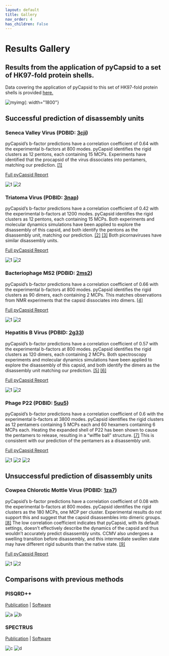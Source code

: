 ```yaml
---
layout: default
title: Gallery
nav_order: 4
has_children: False
---
```


# Results Gallery

## Results from the application of pyCapsid to a set of HK97-fold protein shells. 
Data covering the application of pyCapsid to this set of HK97-fold protein shells is provided [here.](https://github.com/luquelab/pyCapsid/blob/main/results/pyCapsid_hk97_data_cbrown_thesis.csv)

![myimg](figure_complete_capsid_gallery.png){: width="1800"}

## Successful prediction of disassembly units

### Seneca Valley Virus (PDBID: [3cji](https://doi.org/10.2210/pdb3CJI/pdb))

pyCapsid’s b-factor predictions have a correlation coefficient of 0.64 with the experimental b-factors at 800 modes. 
pyCapsid identifies the rigid clusters as 12 pentons, each containing 15 MCPs. Experiments have identified that the 
procapsid of the virus dissociates into pentamers, matching our prediction. [[1]](https://doi.org/10.1128/jvi.01927-17)

[Full pyCapsid Report](https://luquelab.github.io/pyCapsid/gallery/3cji_pyCapsid_report/pyCapsid_report.html)

![1](3cji_cluster_quality.svg)
![2](3cji_highest_quality_clusters.png)

### Triatoma Virus (PDBID: [3nap](https://doi.org/10.2210/pdb3NAP/pdb))

pyCapsid’s b-factor predictions have a correlation coefficient of 0.42 with the experimental b-factors at 1200 modes. 
pyCapsid identifies the rigid clusters as 12 pentons, each containing 15 MCPs. Both experiments and molecular dynamics 
simulations have been applied to explore the disassembly of this capsid, and both identify the pentons as the disassembly
unit, matching our prediction. [[2]](https://doi.org/10.1371/journal.pcbi.1006082) [[3]](https://doi.org/10.1099/vir.0.048553-0)
Both picornaviruses have similar disassembly units.

[Full pyCapsid Report](https://luquelab.github.io/pyCapsid/gallery/3nap_pyCapsid_report/pyCapsid_report.html)

![1](3nap_cluster_quality.svg)
![2](3nap_highest_quality_clusters.png)

### Bacteriophage MS2 (PDBID: [2ms2](https://doi.org/10.2210/pdb2MS2/pdb))

pyCapsid’s b-factor predictions have a correlation coefficient of 0.66 with the experimental b-factors at 800 modes. 
pyCapsid identifies the rigid clusters as 90 dimers, each containing 2 MCPs. This matches observations from NMR experiments
that the capsid dissociates into dimers. [[4]](https://doi.org/10.1016%2FS0006-3495(03)75117-0) 

[Full pyCapsid Report](https://luquelab.github.io/pyCapsid/gallery/2ms2_pyCapsid_report/pyCapsid_report.html)

![1](2ms2_cluster_quality.svg)
![2](2ms2_highest_quality_clusters.png)

### Hepatitis B Virus (PDBID: [2g33](https://doi.org/10.2210/pdb2G33/pdb))

pyCapsid’s b-factor predictions have a correlation coefficient of 0.57 with the experimental b-factors at 800 modes. 
pyCapsid identifies the rigid clusters as 120 dimers, each containing 2 MCPs. Both spectroscopy experiments and 
molecular dynamics simulations have been applied to explore the disassembly of this capsid, and both identify the dimers
as the disassembly unit matching our prediction. [[5]](https://doi.org/10.1021/acs.biochem.1c00810) [[6]](https://doi.org/10.1073/pnas.2102530118) 

[Full pyCapsid Report](https://luquelab.github.io/pyCapsid/gallery/2g33_pyCapsid_report/pyCapsid_report.html)

![1](2g33_cluster_quality.svg)
![2](2g33_highest_quality_clusters.png)

### Phage P22 (PDBID: [5uu5](https://doi.org/10.2210/pdb5UU5/pdb))

pyCapsid’s b-factor predictions have a correlation coefficient of 0.6 with the experimental b-factors at 3800 modes. 
pyCapsid identifies the rigid clusters as 12 pentamers containing 5 MCPs each and 60 hexamers containing 6 MCPs each. 
Heating the expanded shell of P22 has been shown to cause the pentamers to release, resulting in a “wiffle ball” 
structure. [[7]](https://doi.org/10.1016/j.bbagen.2018.03.006) This is consistent with our prediction of the pentamers as a 
disassembly unit.

[Full pyCapsid Report](https://luquelab.github.io/pyCapsid/gallery/5uu5_pyCapsid_report/pyCapsid_report.html)

![1](./5uu5_pyCapsid_report/figures/cluster_quality/cluster_quality.svg)
![2](./5uu5_pyCapsid_report/figures/structures/5uu5_highest_quality_clusters.png)
![2](./5uu5_pyCapsid_report/figures/structures/5uu5_highest_quality_clusters_72.png)

## Unsuccessful prediction of disassembly units

### Cowpea Chlorotic Mottle Virus (PDBID: [1za7](https://doi.org/10.2210/pdb1ZA7/pdb))

pyCapsid’s b-factor predictions have a correlation coefficient of 0.08 with the experimental b-factors at 800 modes. 
pyCapsid identifies the rigid clusters as the 180 MCPs, one MCP per cluster. Experimental results do not support this 
and suggest that the capsid disassembles into dimeric groups. [[8]](https://doi.org/10.1016/j.jviromet.2007.07.020) The low 
correlation coefficient indicates that pyCapsid, with its default settings, doesn’t effectively describe the dynamics of
the capsid and thus wouldn’t accurately predict disassembly units. CCMV also undergoes a swelling transition before 
disassembly, and this intermediate swollen state may have different rigid subunits than the native state. [[9]](https://doi.org/10.1016/S0969-2126(01)00135-6)

[Full pyCapsid Report](https://luquelab.github.io/pyCapsid/gallery/1za7_pyCapsid_report/pyCapsid_report.html)

![1](1za7_cluster_quality.svg)
![2](1za7_highest_quality_clusters.png)

## Comparisons with previous methods

### PISQRD++
[Publication](https://doi.org/10.1371/journal.pcbi.1003331) |
[Software](https://people.sissa.it/~michelet/vircapdomains/)

![a](ccmv_comparison.svg)
![b](pisqrd_comparison_2ms2.svg)

### SPECTRUS
[Publication](https://doi.org/10.1016/j.str.2015.05.022) |
[Software](http://spectrus.sissa.it/)

![c](spectrus_comparison_1a34.svg)
![d](spectrus_comparison_3nap.svg)